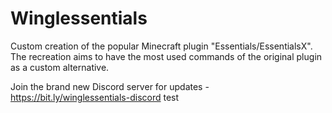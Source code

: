 # Winglessentials
Custom creation of the popular Minecraft plugin "Essentials/EssentialsX". The recreation aims to have the most used commands of the original plugin as a custom alternative.

Join the brand new Discord server for updates - https://bit.ly/winglessentials-discord
test
